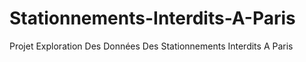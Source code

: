# Stationnements-Interdits-A-Paris
Projet Exploration Des Données Des Stationnements Interdits A Paris

